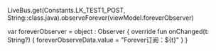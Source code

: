 
LiveBus.get(Constants.LK_TEST1_POST, String::class.java).observeForever(viewModel.foreverObserver)

var foreverObserver = object : Observer<String> {
        override fun onChanged(t: String?) {
            foreverObserveData.value = "Forever订阅：${t}"
        }
 }

